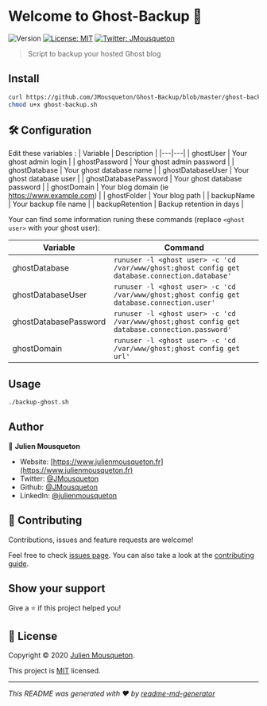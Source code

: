 # Welcome to Ghost-Backup 👋
![Version](https://img.shields.io/badge/version-1.0-blue.svg?cacheSeconds=2592000)
[![License: MIT](https://img.shields.io/badge/License-MIT-yellow.svg)](https://github.com/JMousqueton/Ghost-Backup/blob/master/LICENSE)
[![Twitter: JMousqueton](https://img.shields.io/twitter/follow/JMousqueton.svg?style=social)](https://twitter.com/JMousqueton)

> Script to backup your hosted Ghost blog

## Install

```sh
curl https://github.com/JMousqueton/Ghost-Backup/blob/master/ghost-backup.sh -o ghost-backup.sh
chmod u+x ghost-backup.sh
```

## 🛠️ Configuration

Edit these variables :
| Variable  | Description  |
|---|---|
| ghostUser | Your ghost admin login  |
| ghostPassword | Your ghost admin password  |
| ghostDatabase | Your ghost database name |
| ghostDatabaseUser | Your ghost database user   |
| ghostDatabasePassword | Your ghost database password  |
| ghostDomain | Your blog domain (ie https://www.example.com) |
| ghostFolder | Your blog path |
| backupName | Your backup file name  |
| backupRetention | Backup retention in days |

Your can find some information runing these commands (replace ```<ghost user>``` with your ghost user):

| Variable | Command |
|---|---|
| ghostDatabase | ```runuser -l <ghost user> -c 'cd /var/www/ghost;ghost config get database.connection.database'```|
| ghostDatabaseUser | ```runuser -l <ghost user> -c 'cd /var/www/ghost;ghost config get database.connection.user'``` |
| ghostDatabasePassword | ```runuser -l <ghost user> -c 'cd /var/www/ghost;ghost config get database.connection.password'``` |
| ghostDomain | ```runuser -l <ghost user> -c 'cd /var/www/ghost;ghost config get url'```|

## Usage

```sh
./backup-ghost.sh
```

## Author

👤 **Julien Mousqueton**

* Website: [https://www.julienmousqueton.fr](https://www.julienmousqueton.fr)
* Twitter: [@JMousqueton](https://twitter.com/JMousqueton)
* Github: [@JMousqueton](https://github.com/JMousqueton)
* LinkedIn: [@julienmousqueton](https://linkedin.com/in/julienmousqueton)

## 🤝 Contributing

Contributions, issues and feature requests are welcome!

Feel free to check [issues page](https://github.com/JMousqueton/Ghost-Backup/issues). You can also take a look at the [contributing guide](https://github.com/JMousqueton/Ghost-Backup/blob/master/CONTRIBUTING.md).

## Show your support

Give a ⭐️ if this project helped you!

## 📝 License

Copyright © 2020 [Julien Mousqueton](https://github.com/JMousqueton).

This project is [MIT](https://github.com/JMousqueton/Ghost-Backup/blob/master/LICENSE) licensed.

***
_This README was generated with ❤️ by [readme-md-generator](https://github.com/kefranabg/readme-md-generator)_
